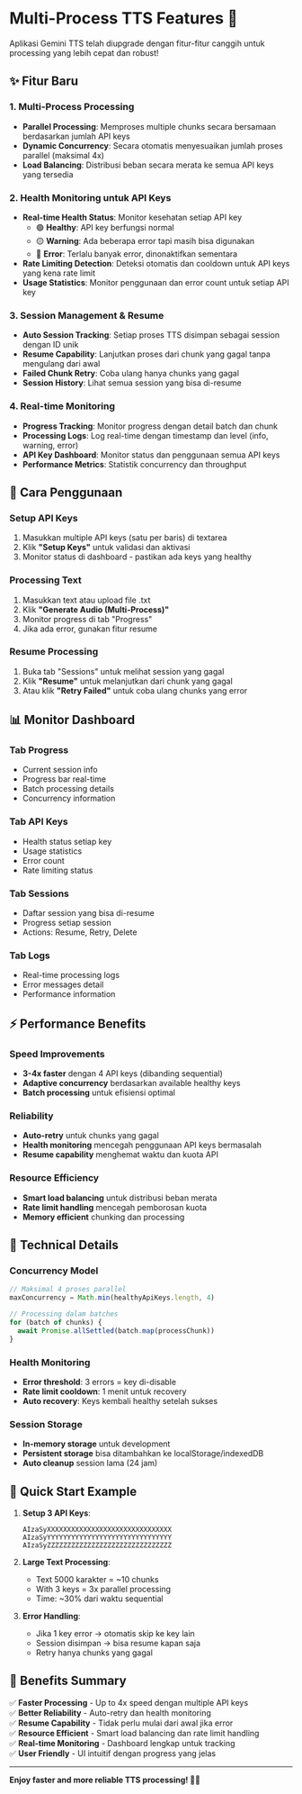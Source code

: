 # Multi-Process TTS Features 🚀

Aplikasi Gemini TTS telah diupgrade dengan fitur-fitur canggih untuk processing yang lebih cepat dan robust!

## ✨ Fitur Baru

### 1. Multi-Process Processing
- **Parallel Processing**: Memproses multiple chunks secara bersamaan berdasarkan jumlah API keys
- **Dynamic Concurrency**: Secara otomatis menyesuaikan jumlah proses parallel (maksimal 4x)
- **Load Balancing**: Distribusi beban secara merata ke semua API keys yang tersedia

### 2. Health Monitoring untuk API Keys
- **Real-time Health Status**: Monitor kesehatan setiap API key
  - 🟢 **Healthy**: API key berfungsi normal
  - 🟡 **Warning**: Ada beberapa error tapi masih bisa digunakan
  - 🔴 **Error**: Terlalu banyak error, dinonaktifkan sementara
- **Rate Limiting Detection**: Deteksi otomatis dan cooldown untuk API keys yang kena rate limit
- **Usage Statistics**: Monitor penggunaan dan error count untuk setiap API key

### 3. Session Management & Resume
- **Auto Session Tracking**: Setiap proses TTS disimpan sebagai session dengan ID unik
- **Resume Capability**: Lanjutkan proses dari chunk yang gagal tanpa mengulang dari awal
- **Failed Chunk Retry**: Coba ulang hanya chunks yang gagal
- **Session History**: Lihat semua session yang bisa di-resume

### 4. Real-time Monitoring
- **Progress Tracking**: Monitor progress dengan detail batch dan chunk
- **Processing Logs**: Log real-time dengan timestamp dan level (info, warning, error)
- **API Key Dashboard**: Monitor status dan penggunaan semua API keys
- **Performance Metrics**: Statistik concurrency dan throughput

## 🎯 Cara Penggunaan

### Setup API Keys
1. Masukkan multiple API keys (satu per baris) di textarea
2. Klik **"Setup Keys"** untuk validasi dan aktivasi
3. Monitor status di dashboard - pastikan ada keys yang healthy

### Processing Text
1. Masukkan text atau upload file .txt
2. Klik **"Generate Audio (Multi-Process)"**
3. Monitor progress di tab "Progress"
4. Jika ada error, gunakan fitur resume

### Resume Processing
1. Buka tab "Sessions" untuk melihat session yang gagal
2. Klik **"Resume"** untuk melanjutkan dari chunk yang gagal
3. Atau klik **"Retry Failed"** untuk coba ulang chunks yang error

## 📊 Monitor Dashboard

### Tab Progress
- Current session info
- Progress bar real-time
- Batch processing details
- Concurrency information

### Tab API Keys
- Health status setiap key
- Usage statistics
- Error count
- Rate limiting status

### Tab Sessions
- Daftar session yang bisa di-resume
- Progress setiap session
- Actions: Resume, Retry, Delete

### Tab Logs
- Real-time processing logs
- Error messages detail
- Performance information

## ⚡ Performance Benefits

### Speed Improvements
- **3-4x faster** dengan 4 API keys (dibanding sequential)
- **Adaptive concurrency** berdasarkan available healthy keys
- **Batch processing** untuk efisiensi optimal

### Reliability
- **Auto-retry** untuk chunks yang gagal
- **Health monitoring** mencegah penggunaan API keys bermasalah
- **Resume capability** menghemat waktu dan kuota API

### Resource Efficiency
- **Smart load balancing** untuk distribusi beban merata
- **Rate limit handling** mencegah pemborosan kuota
- **Memory efficient** chunking dan processing

## 🔧 Technical Details

### Concurrency Model
```javascript
// Maksimal 4 proses parallel
maxConcurrency = Math.min(healthyApiKeys.length, 4)

// Processing dalam batches
for (batch of chunks) {
  await Promise.allSettled(batch.map(processChunk))
}
```

### Health Monitoring
- **Error threshold**: 3 errors = key di-disable
- **Rate limit cooldown**: 1 menit untuk recovery
- **Auto recovery**: Keys kembali healthy setelah sukses

### Session Storage
- **In-memory storage** untuk development
- **Persistent storage** bisa ditambahkan ke localStorage/indexedDB
- **Auto cleanup** session lama (24 jam)

## 🚀 Quick Start Example

1. **Setup 3 API Keys**:
   ```
   AIzaSyXXXXXXXXXXXXXXXXXXXXXXXXXXXXXXX
   AIzaSyYYYYYYYYYYYYYYYYYYYYYYYYYYYYYYY
   AIzaSyZZZZZZZZZZZZZZZZZZZZZZZZZZZZZZZ
   ```

2. **Large Text Processing**:
   - Text 5000 karakter = ~10 chunks
   - With 3 keys = 3x parallel processing
   - Time: ~30% dari waktu sequential

3. **Error Handling**:
   - Jika 1 key error → otomatis skip ke key lain
   - Session disimpan → bisa resume kapan saja
   - Retry hanya chunks yang gagal

## 🎉 Benefits Summary

✅ **Faster Processing** - Up to 4x speed dengan multiple API keys  
✅ **Better Reliability** - Auto-retry dan health monitoring  
✅ **Resume Capability** - Tidak perlu mulai dari awal jika error  
✅ **Resource Efficient** - Smart load balancing dan rate limit handling  
✅ **Real-time Monitoring** - Dashboard lengkap untuk tracking  
✅ **User Friendly** - UI intuitif dengan progress yang jelas  

---

**Enjoy faster and more reliable TTS processing! 🎵✨** 